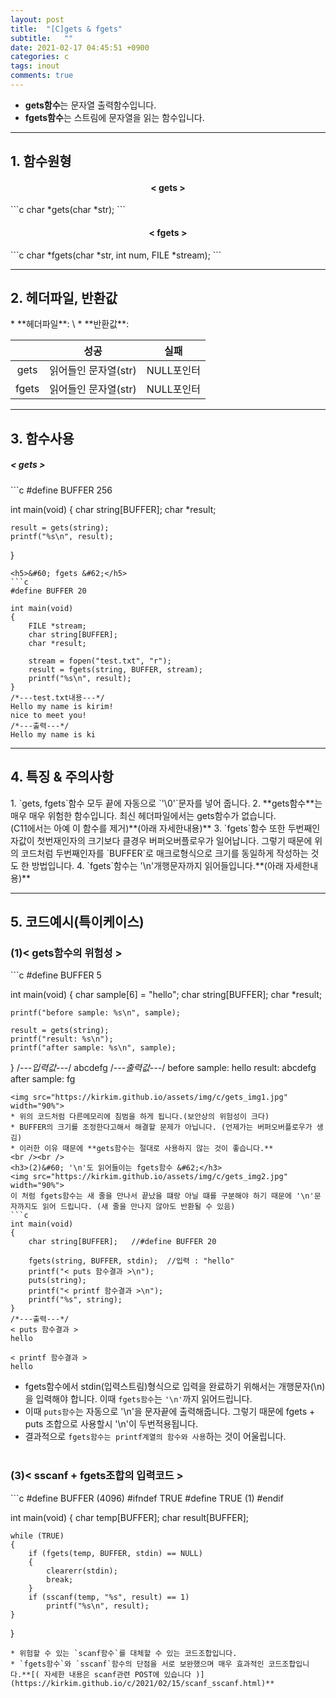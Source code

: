 ```yaml
---
layout: post
title:  "[C]gets & fgets"
subtitle:   ""
date: 2021-02-17 04:45:51 +0900
categories: c
tags: inout
comments: true
---
```


* **gets함수**는 문자열 출력함수입니다.
* **fgets함수**는 스트림에 문자열을 읽는 함수입니다.

* * *
<h2>1. 함수원형</h2>
<h4 align="middle">&#60; gets &#62;</h4>
```c
char *gets(char *str);
```
<h4 align="middle">&#60; fgets &#62;</h4>
```c
char *fgets(char *str, int num, FILE *stream);
```

* * *
<h2>2. 헤더파일, 반환값</h2>
* **헤더파일**: \<stdio.h\>
* **반환값**:

  ||성공|실패|
  |:--:|:--:|:--:|
  |gets|읽어들인 문자열(str)|NULL포인터|
  |fgets|읽어들인 문자열(str)|NULL포인터|

  
* * *
<h2>3. 함수사용</h2>
<h5>&#60; gets &#62;</h5>
```c
#define BUFFER 256

int main(void)
{
	char string[BUFFER];
	char *result;

	result = gets(string);
	printf("%s\n", result);
}
```
<h5>&#60; fgets &#62;</h5>
```c
#define BUFFER 20

int main(void)
{
	FILE *stream;
	char string[BUFFER];
	char *result;

	stream = fopen("test.txt", "r");
	result = fgets(string, BUFFER, stream);
	printf("%s\n", result);
}
/*---test.txt내용---*/
Hello my name is kirim!
nice to meet you!
/*---출력---*/
Hello my name is ki
```

* * *
<h2>4. 특징 & 주의사항</h2>
1. `gets, fgets`함수 모두 끝에 자동으로 `'\0'`문자를 넣어 줍니다.
2. **gets함수**는 매우 매우 위험한 함수입니다. 최신 헤더파일에서는 gets함수가 없습니다.<br />(C11에서는 아예 이 함수를 제거)**(아래 자세한내용)**
3. `fgets`함수 또한 두번째인자값이 첫번재인자의 크기보다 클경우 버퍼오버플로우가 일어납니다. 그렇기 때문에 위의 코드처럼 두번째인자를 `BUFFER`로 매크로형식으로 크기를 동일하게 작성하는 것도 한 방법입니다.
4. `fgets`함수는 '\n'개행문자까지 읽어들입니다.**(아래 자세한내용)**

* * *
<h2>5. 코드예시(특이케이스)</h2>
<h3>(1)&#60; gets함수의 위험성 &#62;</h3>
```c
#define BUFFER 5

int main(void)
{
	char sample[6] = "hello";
	char string[BUFFER];
	char *result;

	printf("before sample: %s\n", sample);

	result = gets(string);
	printf("result: %s\n");
	printf("after sample: %s\n", sample);
}
/*---입력값---*/
abcdefg
/*---출력값---*/
before sample: hello
result: abcdefg
after sample: fg
```
<img src="https://kirkim.github.io/assets/img/c/gets_img1.jpg" width="90%">
* 위의 코드처럼 다른메모리에 침범을 하게 됩니다.(보안상의 위험성이 크다)
* BUFFER의 크기를 조정한다고해서 해결할 문제가 아닙니다. (언제가는 버퍼오버플로우가 생김)
* 이러한 이유 때문에 **gets함수는 절대로 사용하지 않는 것이 좋습니다.**
<br /><br />
<h3>(2)&#60; '\n'도 읽어들이는 fgets함수 &#62;</h3>
<img src="https://kirkim.github.io/assets/img/c/gets_img2.jpg" width="90%">
이 처럼 fgets함수는 새 줄을 만나서 끝났을 떄랑 아닐 떄를 구분해야 하기 때문에 '\n'문자까지도 읽어 드립니다. (새 줄을 만나지 않아도 반환될 수 있음)
```c
int main(void)
{
	char string[BUFFER];   //#define BUFFER 20

	fgets(string, BUFFER, stdin);  //입력 : "hello"
	printf("< puts 함수결과 >\n");
	puts(string);
	printf("< printf 함수결과 >\n");
	printf("%s", string);
}
/*---출력---*/
< puts 함수결과 >
hello

< printf 함수결과 >
hello
```
* fgets함수에서 stdin(입력스트림)형식으로 입력을 완료하기 위해서는 개행문자(\n)을 입력해야 합니다. 이때 `fgets함수`는 `'\n'`까지 읽어드립니다.
* 이때 `puts함수`는 자동으로 '\n'을 문자끝에 출력해줍니다. 그렇기 때문에 fgets + puts 조합으로 사용할시 '\n'이 두번적용됩니다.
* 결과적으로 `fgets함수는 printf계열의 함수와 사용`하는 것이 어울립니다.
<br /><br />
<h3>(3)&#60; sscanf + fgets조합의 입력코드 &#62;</h3>
```c
#define BUFFER (4096)
#ifndef TRUE
 #define TRUE (1)
#endif

int main(void)
{
	char temp[BUFFER];
	char result[BUFFER];

	while (TRUE)
	{
		if (fgets(temp, BUFFER, stdin) == NULL)
		{
			clearerr(stdin);
			break;
		}
		if (sscanf(temp, "%s", result) == 1)
			printf("%s\n", result);
	}
}
```
* 위험할 수 있는 `scanf함수`를 대체할 수 있는 코드조합입니다.
* `fgets함수`와 `sscanf`함수의 단점을 서로 보완했으며 매우 효과적인 코드조합입니다.**[( 자세한 내용은 scanf관련 POST에 있습니다 )](https://kirkim.github.io/c/2021/02/15/scanf_sscanf.html)**